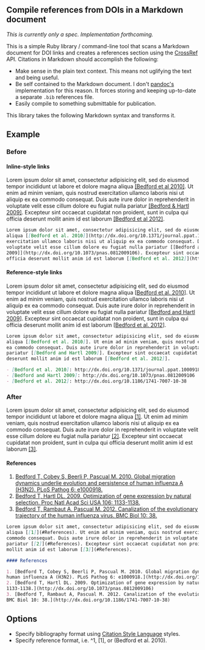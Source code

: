 ## Compile references from DOIs in a Markdown document

*This is currently only a spec.  Implementation forthcoming.*

This is a simple Ruby library / command-line tool that scans a Markdown document for DOI links and creates a references section using the [CrossRef](http://search.labs.crossref.org/) API.  Citations in Markdown should accomplish the following:

* Make sense in the plain text context.  This means not uglifying the text and being useful.
* Be self contained to the Markdown document.  I don't [pandoc's](http://johnmacfarlane.net/pandoc/) implementation for this reason.  It forces storing and keeping up-to-date a separate `.bib` references file.
* Easily compile to something submittable for publication.

This library takes the following Markdown syntax and transforms it.

## Example

### Before

#### Inline-style links

Lorem ipsum dolor sit amet, consectetur adipisicing elit, sed do eiusmod tempor incididunt ut labore et dolore magna
aliqua [[Bedford et al 2010]](http://dx.doi.org/10.1371/journal.ppat.1000918). Ut enim ad minim veniam, quis nostrud
exercitation ullamco laboris nisi ut aliquip ex ea commodo consequat. Duis aute irure dolor in reprehenderit in
voluptate velit esse cillum dolore eu fugiat nulla pariatur [[Bedford & Hartl
2009]](http://dx.doi.org/10.1073/pnas.0812009106). Excepteur sint occaecat cupidatat non proident, sunt in culpa qui
officia deserunt mollit anim id est laborum [[Bedford et al 2012]](http://dx.doi.org/10.1186/1741-7007-10-38).

```md
Lorem ipsum dolor sit amet, consectetur adipisicing elit, sed do eiusmod tempor incididunt ut labore et dolore magna
aliqua [[Bedford et al. 2010]](http://dx.doi.org/10.1371/journal.ppat.1000918). Ut enim ad minim veniam, quis nostrud
exercitation ullamco laboris nisi ut aliquip ex ea commodo consequat. Duis aute irure dolor in reprehenderit in
voluptate velit esse cillum dolore eu fugiat nulla pariatur [[Bedford and Hartl
2009]](http://dx.doi.org/10.1073/pnas.0812009106). Excepteur sint occaecat cupidatat non proident, sunt in culpa qui
officia deserunt mollit anim id est laborum [[Bedford et al. 2012]](http://dx.doi.org/10.1186/1741-7007-10-38).
```

#### Reference-style links

Lorem ipsum dolor sit amet, consectetur adipisicing elit, sed do eiusmod tempor incididunt ut labore et dolore magna
aliqua [[Bedford et al. 2010]]. Ut enim ad minim veniam, quis nostrud exercitation ullamco laboris nisi ut aliquip ex 
ea commodo consequat. Duis aute irure dolor in reprehenderit in voluptate velit esse cillum dolore eu fugiat nulla 
pariatur [[Bedford and Hartl 2009]]. Excepteur sint occaecat cupidatat non proident, sunt in culpa qui officia 
deserunt mollit anim id est laborum [[Bedford et al. 2012]].

[Bedford et al. 2010]: http://dx.doi.org/10.1371/journal.ppat.1000918
[Bedford and Hartl 2009]: http://dx.doi.org/10.1073/pnas.0812009106
[Bedford et al. 2012]: http://dx.doi.org/10.1186/1741-7007-10-38

```md
Lorem ipsum dolor sit amet, consectetur adipisicing elit, sed do eiusmod tempor incididunt ut labore et dolore magna
aliqua [[Bedford et al. 2010]]. Ut enim ad minim veniam, quis nostrud exercitation ullamco laboris nisi ut aliquip ex 
ea commodo consequat. Duis aute irure dolor in reprehenderit in voluptate velit esse cillum dolore eu fugiat nulla 
pariatur [[Bedford and Hartl 2009]]. Excepteur sint occaecat cupidatat non proident, sunt in culpa qui officia 
deserunt mollit anim id est laborum [[Bedford et al. 2012]].

- [Bedford et al. 2010]: http://dx.doi.org/10.1371/journal.ppat.1000918
- [Bedford and Hartl 2009]: http://dx.doi.org/10.1073/pnas.0812009106
- [Bedford et al. 2012]: http://dx.doi.org/10.1186/1741-7007-10-38
```

### After

Lorem ipsum dolor sit amet, consectetur adipisicing elit, sed do eiusmod tempor incididunt ut labore et dolore magna aliqua [[1]](#References). Ut enim ad minim veniam, quis nostrud exercitation ullamco laboris nisi ut aliquip ex ea commodo consequat. Duis aute irure dolor in reprehenderit in voluptate velit esse cillum dolore eu fugiat nulla pariatur [[2]](#References). Excepteur sint occaecat cupidatat non proident, sunt in culpa qui officia deserunt mollit anim id est laborum [[3]](#References).

#### References

1. [Bedford T, Cobey S, Beerli P, Pascual M. 2010. Global migration dynamics underlie evolution and persistence of human influenza A (H3N2). PLoS Pathog 6: e1000918.](http://dx.doi.org/10.1371/journal.ppat.1000918)
2. [Bedford T, Hartl DL. 2009. Optimization of gene expression by natural selection. Proc Natl Acad Sci USA 106: 1133-1138.](http://dx.doi.org/10.1073/pnas.0812009106)
3. [Bedford T, Rambaut A, Pascual M. 2012. Canalization of the evolutionary trajectory of the human influenza virus. BMC Biol 10: 38.](http://dx.doi.org/10.1186/1741-7007-10-38)

```md
Lorem ipsum dolor sit amet, consectetur adipisicing elit, sed do eiusmod tempor incididunt ut labore et dolore magna
aliqua [[1]](#References). Ut enim ad minim veniam, quis nostrud exercitation ullamco laboris nisi ut aliquip ex ea
commodo consequat. Duis aute irure dolor in reprehenderit in voluptate velit esse cillum dolore eu fugiat nulla 
pariatur [[2]](#References). Excepteur sint occaecat cupidatat non proident, sunt in culpa qui officia deserunt 
mollit anim id est laborum [[3]](#References).

#### References

1. [Bedford T, Cobey S, Beerli P, Pascual M. 2010. Global migration dynamics underlie evolution and persistence of 
human influenza A (H3N2). PLoS Pathog 6: e1000918.](http://dx.doi.org/10.1371/journal.ppat.1000918)
2. [Bedford T, Hartl DL. 2009. Optimization of gene expression by natural selection. Proc Natl Acad Sci USA 106: 
1133-1138.](http://dx.doi.org/10.1073/pnas.0812009106)
3. [Bedford T, Rambaut A, Pascual M. 2012. Canalization of the evolutionary trajectory of the human influenza virus. 
BMC Biol 10: 38.](http://dx.doi.org/10.1186/1741-7007-10-38)
```

## Options

* Specify bibliography format using [Citation Style Language](http://citationstyles.org/) styles.
* Specify reference format, i.e. ^1, [1], or (Bedford et al. 2010).
